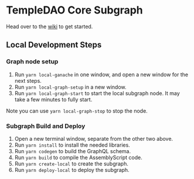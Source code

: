 # TempleDAO Core Subgraph

Head over to the [wiki](https://github.com/TempleDAO/templedao-core-subgraph/wiki) to get started.

## Local Development Steps

### Graph node setup

1) Run `yarn local-ganache` in one window, and open a new window for the next steps.
1) Run `yarn local-graph-setup` in a new window.
1) Run `yarn local-graph-start` to start the local subgraph node. It may take a few minutes to fully start.

Note you can use `yarn local-graph-stop` to stop the node.

### Subgraph Build and Deploy

1) Open a new terminal window, separate from the other two above.
1) Run `yarn install` to install the needed libraries.
1) Run `yarn codegen` to build the GraphQL schema.
1) Run `yarn build` to compile the AssemblyScript code.
1) Run `yarn create-local` to create the subgraph.
1) Run `yarn deploy-local` to deploy the subgraph.

